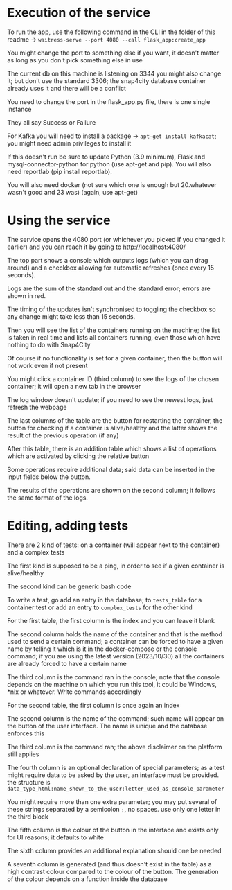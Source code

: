 # Execution of the service
To run the app, use the following command in the CLI in the folder of this readme -> `waitress-serve --port 4080 --call flask_app:create_app`

You might change the port to something else if you want, it doesn't matter as long as you don't pick something else in use

The current db on this machine is listening on 3344
you might also change it; but don't use the standard 3306; the snap4city database container already uses it and there will be a conflict

You need to change the port in the flask_app.py file, there is one single instance

They all say Success or Failure

For Kafka you will need to install a package -> `apt-get install kafkacat`; you might need admin privileges to install it

If this doesn't run be sure to update Python (3.9 minimum), Flask and mysql-connector-python for python (use apt-get and pip). You will also need reportlab (pip install reportlab).

You will also need docker (not sure which one is enough but 20.whatever wasn't good and 23 was) (again, use apt-get)

# Using the service

The service opens the 4080 port (or whichever you picked if you changed it earlier) and you can reach it by going to [http://localhost:4080/](http://localhost:4080/)

The top part shows a console which outputs logs (which you can drag around) and a checkbox allowing for automatic refreshes (once every 15 seconds).

Logs are the sum of the standard out and the standard error; errors are shown in red.

The timing of the updates isn't synchronised to toggling the checkbox so any change might take less than 15 seconds.

Then you will see the list of the containers running on the machine; the list is taken in real time and lists all containers running, even those which have nothing to do with Snap4City

Of course if no functionality is set for a given container, then the button will not work even if not present

You might click a container ID (third column) to see the logs of the chosen container; it will open a new tab in the browser

The log window doesn't update; if you need to see the newest logs, just refresh the webpage

The last columns of the table are the button for restarting the container, the button for checking if a container is alive/healthy and the latter shows the result of the previous operation (if any)

After this table, there is an addition table which shows a list of operations which are activated by clicking the relative button

Some operations require additional data; said data can be inserted in the input fields below the button.

The results of the operations are shown on the second column; it follows the same format of the logs.

# Editing, adding tests

There are 2 kind of tests: on a container (will appear next to the container) and a complex tests

The first kind is supposed to be a ping, in order to see if a given container is alive/healthy

The second kind can be generic bash code

To write a test, go add an entry in the database; to `tests_table` for a container test or add an entry to `complex_tests` for the other kind

For the first table, the first column is the index and you can leave it blank

The second column holds the name of the container and that is the method used to send a certain command; a container can be forced to have a given name by telling it which is it in the docker-compose or the console command; if you are using the latest version (2023/10/30) all the containers are already forced to have a certain name

The third column is the command ran in the console; note that the console depends on the machine on which you run this tool, it could be Windows, \*nix or whatever. Write commands accordingly

For the second table, the first column is once again an index

The second column is the name of the command; such name will appear on the button of the user interface. The name is unique and the database enforces this

The third column is the command ran; the above disclaimer on the platform still applies

The fourth column is an optional declaration of special parameters; as a test might require data to be asked by the user, an interface must be provided. the structure is `data_type_html:name_shown_to_the_user:letter_used_as_console_parameter`

You might require more than one extra parameter; you may put several of these strings separated by a semicolon `;`, no spaces. use only one letter in the third block

The fifth column is the colour of the button in the interface and exists only for UI reasons; it defaults to white

The sixth column provides an additional explanation should one be needed

A seventh column is generated (and thus doesn't exist in the table) as a high contrast colour compared to the colour of the button. The generation of the colour depends on a function inside the database
